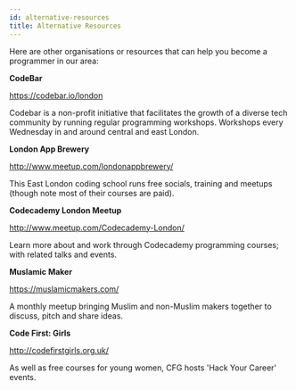 ```yaml
---
id: alternative-resources
title: Alternative Resources
---
```


Here are other organisations or resources that can help you become a programmer in our area:

**CodeBar**

https://codebar.io/london

Codebar is a non-profit initiative that facilitates the growth of a diverse tech community by running regular programming workshops. Workshops every Wednesday in and around central and east London.

**London App Brewery**

http://www.meetup.com/londonappbrewery/

This East London coding school runs free socials, training and meetups (though note most of their courses are paid).

**Codecademy London Meetup**

http://www.meetup.com/Codecademy-London/

Learn more about and work through Codecademy programming courses; with related talks and events.

**Muslamic Maker**

https://muslamicmakers.com/

A monthly meetup bringing Muslim and non-Muslim makers together to discuss, pitch and share ideas.

**Code First: Girls**

http://codefirstgirls.org.uk/

As well as free courses for young women, CFG hosts 'Hack Your Career' events.
